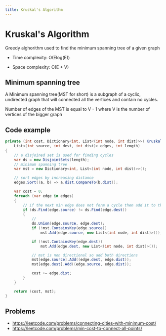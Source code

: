 ```yaml
---
title: Kruskal's Algorithm
---
```

# Kruskal's Algorithm

Greedy alghorithm used to find the minimum spanning tree of a given graph

- Time complexity: O(Elog(E))

- Space complexity: O(E + V)

## Minimum spanning tree

A Minimum spanning tree(MST for short) is a subgraph of a cyclic, undirected graph that will connected all the vertices and contain no cycles.

Number of edges of the MST is equal to V - 1 where V is the number of vertices of the bigger graph

## Code example

```cs
private (int cost, Dictionary<int, List<(int node, int dist)>>) Kruskal(
    List<(int source, int dest, int dist)> edges, int length)
{
    // a disjoined set is used for finding cycles
    var ds = new DisjointSets(length);
    // minimum spanning tree
    var mst = new Dictionary<int, List<(int node, int dist)>>();

    // sort edges by increasing distance
    edges.Sort((a, b) => a.dist.CompareTo(b.dist));

    var cost = 0;
    foreach (var edge in edges)
    {
        // if the next min edge does not form a cycle then add it to the mst
        if (ds.Find(edge.source) != ds.Find(edge.dest))
        {
            //
            ds.Union(edge.source, edge.dest);
            if (!mst.ContainsKey(edge.source))
                mst.Add(edge.source, new List<(int node, int dist)>());

            if (!mst.ContainsKey(edge.dest))
                mst.Add(edge.dest, new List<(int node, int dist)>());

            // mst is non directional so add both directions
            mst[edge.source].Add((edge.dest, edge.dist));
            mst[edge.dest].Add((edge.source, edge.dist));

            cost += edge.dist;
        }
    }

    return (cost, mst);
}
```
## Problems
- https://leetcode.com/problems/connecting-cities-with-minimum-cost/
- https://leetcode.com/problems/min-cost-to-connect-all-points/
